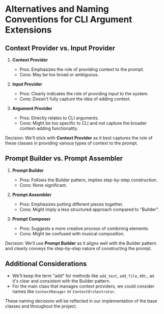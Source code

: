 # Alternatives and Naming Conventions for CLI Argument Extensions

## Context Provider vs. Input Provider

1. **Context Provider**
   - Pros: Emphasizes the role of providing context to the prompt.
   - Cons: May be too broad or ambiguous.

2. **Input Provider**
   - Pros: Clearly indicates the role of providing input to the system.
   - Cons: Doesn't fully capture the idea of adding context.

3. **Argument Provider**
   - Pros: Directly relates to CLI arguments.
   - Cons: Might be too specific to CLI and not capture the broader context-adding functionality.

Decision: We'll stick with **Context Provider** as it best captures the role of these classes in providing various types of context to the prompt.

## Prompt Builder vs. Prompt Assembler

1. **Prompt Builder**
   - Pros: Follows the Builder pattern, implies step-by-step construction.
   - Cons: None significant.

2. **Prompt Assembler**
   - Pros: Emphasizes putting different pieces together.
   - Cons: Might imply a less structured approach compared to "Builder".

3. **Prompt Composer**
   - Pros: Suggests a more creative process of combining elements.
   - Cons: Might be confused with musical composition.

Decision: We'll use **Prompt Builder** as it aligns well with the Builder pattern and clearly conveys the step-by-step nature of constructing the prompt.

## Additional Considerations

- We'll keep the term "add" for methods like `add_text`, `add_file`, etc., as it's clear and consistent with the Builder pattern.
- For the main class that manages context providers, we could consider names like `ContextManager` or `ContextOrchestrator`.

These naming decisions will be reflected in our implementation of the base classes and throughout the project.
